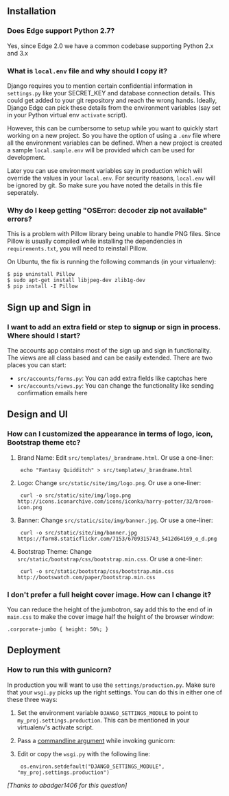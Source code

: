## Installation

### Does Edge support Python 2.7?

Yes, since Edge 2.0 we have a common codebase supporting Python 2.x and 3.x

### What is `local.env` file and why should I copy it?

Django requires you to mention certain confidential information in `settings.py` like your SECRET_KEY and database connection details. This could get added to your git repository and reach the wrong hands. Ideally, Django Edge can pick these details from the environment variables (say set in your Python virtual env `activate` script).

However, this can be cumbersome to setup while you want to quickly start working on a new project. So you have the option of using a `.env` file where all the environment variables can be defined. When a new project is created a sample `local.sample.env` will be provided which can be used for development.

Later you can use environment variables say in production which will override the values in your `local.env`. For security reasons, `local.env` will be ignored by git. So make sure you have noted the details in this file seperately.

### Why do I keep getting "OSError: decoder zip not available" errors?

This is a problem with Pillow library being unable to handle PNG files. Since Pillow is usually compiled while installing the dependencies in `requirements.txt`, you will need to reinstall Pillow.

On Ubuntu, the fix is running the following commands (in your virtualenv):

    $ pip uninstall Pillow
    $ sudo apt-get install libjpeg-dev zlib1g-dev
    $ pip install -I Pillow

## Sign up and Sign in

### I want to add an extra field or step to signup or sign in process. Where should I start?

The accounts app contains most of the sign up and sign in functionality. The views are all class based and can be easily extended. There are two places you can start:

* `src/accounts/forms.py`: You can add extra fields like captchas here
* `src/accounts/views.py`: You can change the functionality like sending confirmation emails here

## Design and UI

### How can I customized the appearance in terms of logo, icon, Bootstrap theme etc?

1. Brand Name: Edit `src/templates/_brandname.html`. Or use a one-liner:

        echo "Fantasy Quidditch" > src/templates/_brandname.html
 
2. Logo: Change `src/static/site/img/logo.png`. Or use a one-liner:

        curl -o src/static/site/img/logo.png http://icons.iconarchive.com/icons/iconka/harry-potter/32/broom-icon.png

2. Banner: Change `src/static/site/img/banner.jpg`. Or use a one-liner:

        curl -o src/static/site/img/banner.jpg https://farm8.staticflickr.com/7153/6709315743_5412d64169_o_d.png

4. Bootstrap Theme: Change `src/static/bootstrap/css/bootstrap.min.css`. Or use a one-liner:

        curl -o src/static/bootstrap/css/bootstrap.min.css http://bootswatch.com/paper/bootstrap.min.css

### I don't prefer a full height cover image. How can I change it?

You can reduce the height of the jumbotron, say add this to the end of in `main.css` to make the cover image half the height of the browser window:

    .corporate-jumbo { height: 50%; }

## Deployment

### How to run this with gunicorn?

In production you will want to use the `settings/production.py`. Make sure that your `wsgi.py` picks up the right settings. You can do this in either one of these three ways:

1. Set the environment variable `DJANGO_SETTINGS_MODULE` to point to `my_proj.settings.production`. This can be mentioned in your virtualenv's activate script.

2. Pass a [commandline argument](http://gunicorn-docs.readthedocs.org/en/latest/settings.html#raw-env) while invoking gunicorn:

3. Edit or copy the `wsgi.py` with the following line:

        os.environ.setdefault("DJANGO_SETTINGS_MODULE", "my_proj.settings.production")

_[Thanks to abadger1406 for this question]_
